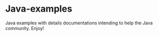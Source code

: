 Java-examples
=============

Java examples with details documentations intending to help the Java community. Enjoy!